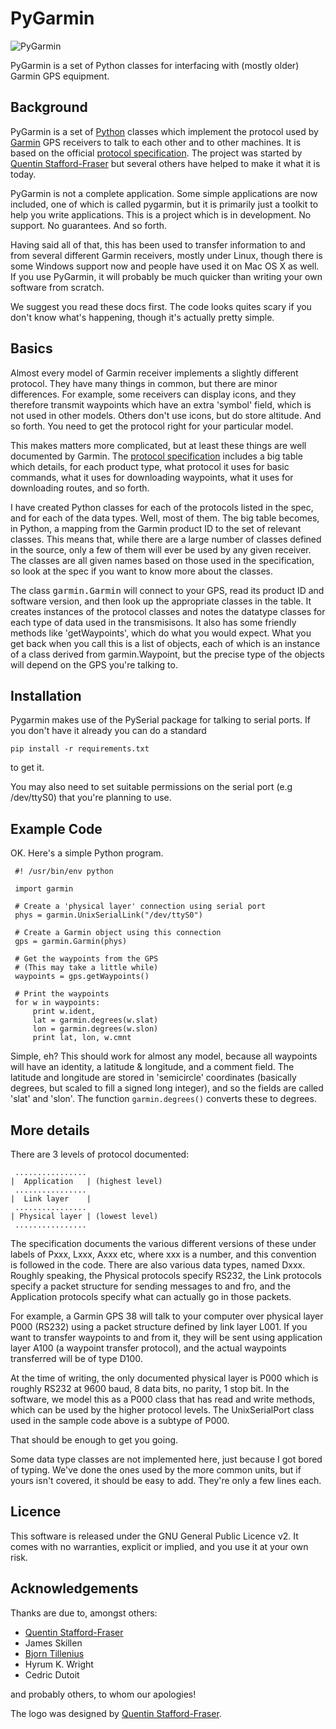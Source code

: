 PyGarmin
========

![PyGarmin](pygarmin.png)

PyGarmin is a set of Python classes for interfacing with (mostly older) Garmin GPS equipment.

Background
----------

PyGarmin is a set of [Python] classes which implement the protocol used by
[Garmin] GPS receivers to talk to each other and to other machines. It is based
on the official [protocol specification]. The project was started by [Quentin
Stafford-Fraser] but several others have helped to make it what it is today.

PyGarmin is not a complete application. Some simple applications are now
included, one of which is called pygarmin, but it is primarily just a toolkit
to help you write applications.  This is a project which is in development.
No support. No guarantees. And so forth.

Having said all of that, this has been used to transfer information to and from
several different Garmin receivers, mostly under Linux, though there is some
Windows support now and people have used it on Mac OS X as well. If you use
PyGarmin, it will probably be much quicker than writing your own software from
scratch.

We suggest you read these docs first. The code looks quites scary if you don't
know what's happening, though it's actually pretty simple.


Basics
------

Almost every model of Garmin receiver implements a slightly different
protocol. They have many things in common, but there are minor differences.
For example, some receivers can display icons, and they therefore transmit
waypoints which have an extra 'symbol' field, which is not used in other
models. Others don't use icons, but do store altitude. And so forth. You need
to get the protocol right for your particular model.

This makes matters more complicated, but at least these things are well
documented by Garmin. The [protocol specification]
includes a big table which details, for each product type, what protocol it
uses for basic commands, what it uses for downloading waypoints, what it uses
for downloading routes, and so forth.

I have created Python classes for each of the protocols listed in the spec,
and for each of the data types. Well, most of them. The big table becomes, in
Python, a mapping from the Garmin product ID to the set of relevant classes.
This means that, while there are a large number of classes defined in the
source, only a few of them will ever be used by any given receiver. The
classes are all given names based on those used in the specification, so look
at the spec if you want to know more about the classes.

The class <tt>garmin.Garmin</tt> will connect to your GPS, read its product
ID and software version, and then look up the appropriate classes in the
table. It creates instances of the protocol classes and notes the datatype
classes for each type of data used in the transmisisons. It also has some
friendly methods like 'getWaypoints', which do what you would expect.
What you get back when you call this is a list of objects, each of which is  an
instance of a class derived from garmin.Waypoint, but the precise type of the
objects will depend on the GPS you're talking to.

Installation
------------

Pygarmin makes use of the PySerial package for talking to serial ports.  If you don't have it already you can do a standard

    pip install -r requirements.txt

to get it.

You may also need to set suitable permissions on the serial port (e.g /dev/ttyS0) that you're planning to use.

Example Code
------------
OK. Here's a simple Python program.

     #! /usr/bin/env python

     import garmin

     # Create a 'physical layer' connection using serial port
     phys = garmin.UnixSerialLink("/dev/ttyS0")

     # Create a Garmin object using this connection
     gps = garmin.Garmin(phys)

     # Get the waypoints from the GPS
     # (This may take a little while)
     waypoints = gps.getWaypoints()

     # Print the waypoints
     for w in waypoints:
         print w.ident,
         lat = garmin.degrees(w.slat)
         lon = garmin.degrees(w.slon)
         print lat, lon, w.cmnt

Simple, eh? This should work for almost any model, because all waypoints will have an identity, a latitude &amp; longitude, and a comment field. The latitude and longitude are stored in 'semicircle' coordinates (basically degrees, but scaled to fill a signed long integer), and so the fields are called 'slat' and 'slon'. The function `garmin.degrees()` converts these to degrees.


More details
------------

There are 3 levels of protocol documented:

     ................
    |  Application   | (highest level)
     ................
    |  Link layer    |
     ................
    | Physical layer | (lowest level)
     ................

The specification documents the various different versions of these under
labels of Pxxx, Lxxx, Axxx etc, where xxx is a number, and this convention is
followed in the code. There are also various data types, named Dxxx. Roughly
speaking, the Physical protocols specify RS232, the Link protocols specify a
packet structure for sending messages to and fro, and the Application
protocols specify what can actually go in those packets.

For example, a Garmin GPS 38 will talk to your computer over physical layer
P000 (RS232) using a packet structure defined by link layer L001. If you want
to transfer waypoints to and from it, they will be sent using application
layer A100 (a waypoint transfer protocol), and the actual waypoints
transferred will be of type D100.

At the time of writing, the only documented physical layer is P000 which is
roughly RS232 at 9600 baud, 8 data bits, no parity, 1 stop bit. In the
software, we model this as a P000 class that has read and write methods, which
can be used by the higher protocol levels. The UnixSerialPort class used in
the sample code above is a subtype of P000.

That should be enough to get you going.

Some data type classes are not implemented here, just because I got bored
of typing. We've done the ones used by the more common units, but if yours
isn't covered, it should be easy to add. They're only a few lines each.


Licence
-------

This software is released under the GNU General Public Licence v2. It comes with no warranties, explicit or implied, and you use it at your own risk.


Acknowledgements
----------------

Thanks are due to, amongst others:

* [Quentin Stafford-Fraser](http://www.statusq.org)
* James Skillen
* [Bjorn Tillenius](http://tillenius.me/)
* Hyrum K. Wright
* Cedric Dutoit

and probably others, to whom our apologies!

The logo was designed by [Quentin Stafford-Fraser].

[Python]: http://www.python.org
[Garmin]: http://www.garmin.com
[protocol specification]: http://www.garmin.com/support/commProtocol.html
[Quentin Stafford-Fraser]: http://quentinsf.com
